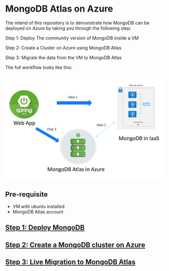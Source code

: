 # MongoDB Atlas on Azure 

The intend of this repository is to demonstrate how MongoDB can be deployed on Azure by taking you through the following step:


Step 1: Deploy The community version of MongoDB inside a VM

Step 2: Create a Cluster on Azure using MongoDB Atlas

Step 3: Migrate the data from the VM to MongoDB Atlas


The full workflow looks like this:

![Overview](/imgs/overview.png "Overview")


## Pre-requisite

- VM with ubuntu installed
- MongoDB Atlas account 


## [Step 1: Deploy MongoDB](/step1/README.md) 

## [Step 2: Create a MongoDB cluster on Azure](/step2/README.md)

## [Step 3: Live Migration to MongoDB Atlas](/step3/README.md)




